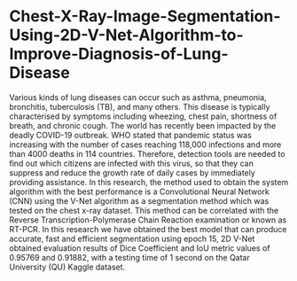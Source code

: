 # Chest-X-Ray-Image-Segmentation-Using-2D-V-Net-Algorithm-to-Improve-Diagnosis-of-Lung-Disease
Various kinds of lung diseases can occur such as asthma, pneumonia, bronchitis, tuberculosis (TB), and many others. This disease is typically characterised by symptoms including wheezing, chest pain, shortness of breath, and chronic cough. The world has recently been impacted by the deadly COVID-19 outbreak. WHO stated that pandemic status was increasing with the number of cases reaching 118,000 infections and more than 4000 deaths in 114 countries. Therefore, detection tools are needed to find out which citizens are infected with this virus, so that they can suppress and reduce the growth rate of daily cases by immediately providing assistance. In this research, the method used to obtain the system algorithm with the best performance is a Convolutional Neural Network (CNN) using the V-Net algorithm as a segmentation method which was tested on the chest x-ray dataset. This method can be correlated with the Reverse Transcription-Polymerase Chain Reaction examination or known as RT-PCR. In this research we have obtained the best model that can produce accurate, fast and efficient segmentation using epoch 15, 2D V-Net obtained evaluation results of Dice Coefficient and IoU metric values of 0.95769 and 0.91882, with a testing time of 1 second on the Qatar University (QU) Kaggle dataset.
